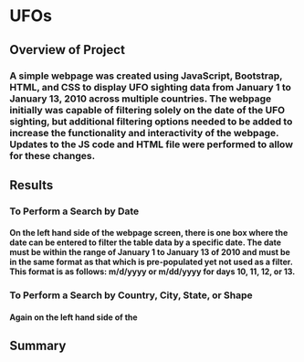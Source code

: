 # UFOs
## Overview of Project
### A simple webpage was created using JavaScript, Bootstrap, HTML, and CSS to display UFO sighting data from January 1 to January 13, 2010 across multiple countries. The webpage initially was capable of filtering solely on the date of the UFO sighting, but additional filtering options needed to be added to increase the functionality and interactivity of the webpage. Updates to the JS code and HTML file were performed to allow for these changes.
## Results
### To Perform a Search by Date
#### On the left hand side of the webpage screen, there is one box where the date can be entered to filter the table data by a specific date. The date must be within the range of January 1 to January 13 of 2010 and must be in the same format as that which is pre-populated yet not used as a filter. This format is as follows: m/d/yyyy or m/dd/yyyy for days 10, 11, 12, or 13. 
### To Perform a Search by Country, City, State, or Shape
#### Again on the left hand side of the 
## Summary
